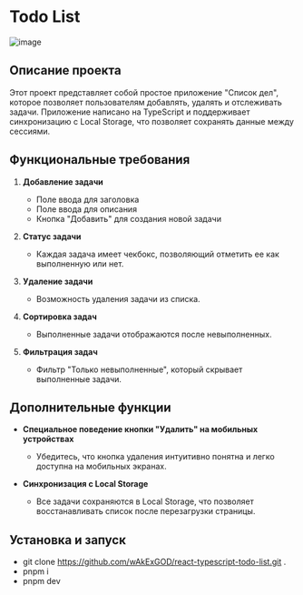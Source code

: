 # Todo List

![image](https://github.com/user-attachments/assets/a26785d3-f9c7-4473-b4da-987cfdbf30e6)

## Описание проекта

Этот проект представляет собой простое приложение "Список дел", которое позволяет пользователям добавлять, удалять и отслеживать задачи. Приложение написано на TypeScript и поддерживает синхронизацию с Local Storage, что позволяет сохранять данные между сессиями.

## Функциональные требования

1. **Добавление задачи**
   - Поле ввода для заголовка
   - Поле ввода для описания
   - Кнопка "Добавить" для создания новой задачи

2. **Статус задачи**
   - Каждая задача имеет чекбокс, позволяющий отметить ее как выполненную или нет.

3. **Удаление задачи**
   - Возможность удаления задачи из списка.

4. **Сортировка задач**
   - Выполненные задачи отображаются после невыполненных.

5. **Фильтрация задач**
   - Фильтр "Только невыполненные", который скрывает выполненные задачи.

## Дополнительные функции

- **Специальное поведение кнопки "Удалить" на мобильных устройствах**
  - Убедитесь, что кнопка удаления интуитивно понятна и легко доступна на мобильных экранах.

- **Синхронизация с Local Storage**
  - Все задачи сохраняются в Local Storage, что позволяет восстанавливать список после перезагрузки страницы.

## Установка и запуск

- git clone https://github.com/wAkExGOD/react-typescript-todo-list.git .
- pnpm i
- pnpm dev
